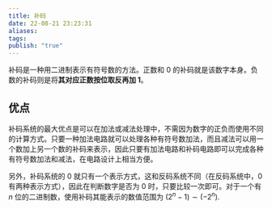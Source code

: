 ```yaml
---
title: 补码
date: 22-08-21 23:23:31
aliases: 
tags: 
publish: "true"
---
```


补码是一种用二进制表示有符号数的方法。正数和 0 的补码就是该数字本身。负数的补码则是将**其对应正数按位取反再加 1**。

## 优点

补码系统的最大优点是可以在加法或减法处理中，不需因为数字的正负而使用不同的计算方式。只要一种加法电路就可以处理各种有符号数加法，而且减法可以用一个数加上另一个数的补码来表示，因此只要有加法电路和补码电路即可以完成各种有符号数加法和减法，在电路设计上相当方便。

另外，补码系统的 0 就只有一个表示方式，这和反码系统不同（在反码系统中，0 有两种表示方式），因此在判断数字是否为 0 时，只要比较一次即可。对于一个有 $n$ 位的二进制数，使用补码其能表示的数值范围为 $(2^n-1)\sim (-2^n)$.

